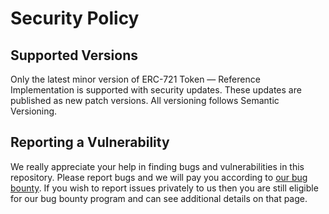 # Security Policy

## Supported Versions

Only the latest minor version of ERC-721 Token — Reference Implementation is supported with security updates. These updates are published as new patch versions. All versioning follows Semantic Versioning.

## Reporting a Vulnerability

We really appreciate your help in finding bugs and vulnerabilities in this repository. Please report bugs and we will pay you according to [our bug bounty](BUG_BOUNTY.md). If you wish to report issues privately to us then you are still eligible for our bug bounty program and can see additional details on that page.
